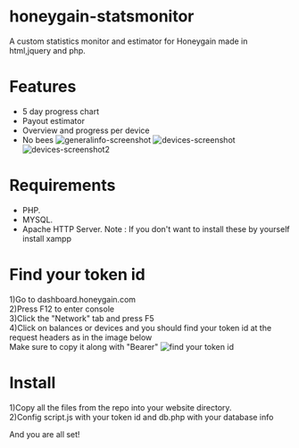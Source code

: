 # honeygain-statsmonitor

A custom statistics monitor and estimator for Honeygain made in html,jquery and php.




# Features

  - 5 day progress chart
  - Payout estimator
  - Overview and progress per device
  - No bees
![generalinfo-screenshot](https://i.imgur.com/D931bt8.png) 
![devices-screenshot](https://i.imgur.com/OPVfrQQ.png)
![devices-screenshot2](https://i.imgur.com/3DAUY6p.png)

# Requirements

  - PHP.
  - MYSQL.
  - Apache HTTP Server.
Note : If you don't want to install these by yourself install xampp 

# Find your token id

1)Go to dashboard.honeygain.com \
2)Press F12 to enter console\
3)Click the "Network" tab and press F5\
4)Click on balances or devices and you should find your token id at the request headers as in the image below\
Make sure to copy it along with "Bearer"
![find your token id](https://i.imgur.com/YYOQpQ3.png) 


# Install 

 1)Copy all the files from the repo into your website directory.\
 2)Config script.js with your token id and db.php with your database info 

 
 And you are all set!
